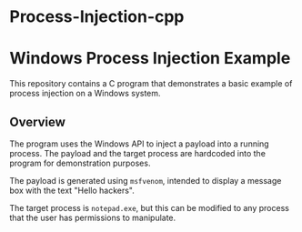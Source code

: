 # Process-Injection-cpp

# Windows Process Injection Example

This repository contains a C program that demonstrates a basic example of process injection on a Windows system.

## Overview

The program uses the Windows API to inject a payload into a running process. The payload and the target process are hardcoded into the program for demonstration purposes.

The payload is generated using `msfvenom`, intended to display a message box with the text "Hello hackers".

The target process is `notepad.exe`, but this can be modified to any process that the user has permissions to manipulate.


